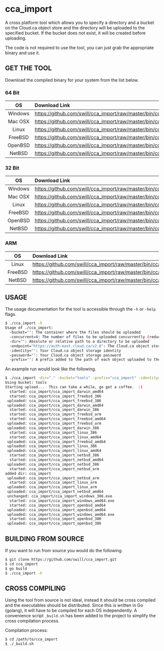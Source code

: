 
cca_import
==========

A cross platform tool which allows you to specify a directory and a bucket on the Cloud.ca object store and the directory will be uploaded to the specified bucket.  If the bucket does not exist, it will be created before uploading.

The code is not required to use the tool, you can just grab the appropriate binary and use it.


GET THE TOOL
------------

Download the compiled binary for your system from the list below.

### 64 Bit

|   OS    | Download Link                                                                     |
|:-------:|:----------------------------------------------------------------------------------|
| Windows | https://github.com/swill/cca_import/raw/master/bin/cca_import_windows_amd64.exe   |
| Mac OSX | https://github.com/swill/cca_import/raw/master/bin/cca_import_darwin_amd64        |
| Linux   | https://github.com/swill/cca_import/raw/master/bin/cca_import_linux_amd64         |
| FreeBSD | https://github.com/swill/cca_import/raw/master/bin/cca_import_freebsd_amd64       |
| OpenBSD | https://github.com/swill/cca_import/raw/master/bin/cca_import_openbsd_amd64       |
| NetBSD  | https://github.com/swill/cca_import/raw/master/bin/cca_import_netbsd_amd64        |


### 32 Bit

|   OS    | Download Link                                                                     |
|:-------:|:----------------------------------------------------------------------------------|
| Windows | https://github.com/swill/cca_import/raw/master/bin/cca_import_windows_386.exe     |
| Mac OSX | https://github.com/swill/cca_import/raw/master/bin/cca_import_darwin_386          |
| Linux   | https://github.com/swill/cca_import/raw/master/bin/cca_import_linux_386           |
| FreeBSD | https://github.com/swill/cca_import/raw/master/bin/cca_import_freebsd_386         |
| OpenBSD | https://github.com/swill/cca_import/raw/master/bin/cca_import_openbsd_386         |
| NetBSD  | https://github.com/swill/cca_import/raw/master/bin/cca_import_netbsd_386          |


### ARM

|   OS    | Download Link                                                                     |
|:-------:|:----------------------------------------------------------------------------------|
| Linux   | https://github.com/swill/cca_import/raw/master/bin/cca_import_linux_arm           |
| FreeBSD | https://github.com/swill/cca_import/raw/master/bin/cca_import_freebsd_arm         |
| NetBSD  | https://github.com/swill/cca_import/raw/master/bin/cca_import_netbsd_arm          |


USAGE
-----

The usage documentation for the tool is accessible through the `-h` or `-help` flags.

``` bash
$ ./cca_import -h
Usage of ./cca_import:
  -bucket="": The container where the files should be uploaded
  -concurrent=4: The number of files to be uploaded concurrently (reduce if 'too many files open' errors occur)
  -dir="": Absolute or relative path to a directory to be uploaded
  -endpoint="https://auth-east.cloud.ca/v2.0": The Cloud.ca object storage public url
  -identity="": Your Cloud.ca object storage identity
  -password="": Your Cloud.ca object storage password
  -prefix="": A prefix added to the path of each object uploaded to the bucket
```

An example run would look like the following.

``` bash
$ ./cca_import -dir="." -bucket="tools" -prefix="cca_import" -identity="my_identity" -password="my_password"
Using bucket: tools
Starting upload...  This can take a while, go get a coffee.  :)
  started: cca_import/cca_import_darwin_amd64
  started: cca_import/cca_import_freebsd_386
 uploaded: cca_import/cca_import_freebsd_386
 uploaded: cca_import/cca_import_darwin_amd64
  started: cca_import/cca_import_darwin_386
  started: cca_import/cca_import_freebsd_arm
  started: cca_import/cca_import_freebsd_amd64
 uploaded: cca_import/cca_import_freebsd_arm
 uploaded: cca_import/cca_import_darwin_386
  started: cca_import/cca_import_linux_386
  started: cca_import/cca_import_linux_amd64
 uploaded: cca_import/cca_import_freebsd_amd64
 uploaded: cca_import/cca_import_linux_386
 uploaded: cca_import/cca_import_linux_amd64
  started: cca_import/cca_import_netbsd_386
  started: cca_import/cca_import_netbsd_amd64
 uploaded: cca_import/cca_import_netbsd_386
  started: cca_import/cca_import_netbsd_arm
added dir: cca_import
 uploaded: cca_import/cca_import_netbsd_arm
  started: cca_import/cca_import_linux_arm
 uploaded: cca_import/cca_import_linux_arm
 uploaded: cca_import/cca_import_netbsd_amd64
 unchanged: cca_import/cca_import_windows_386.exe
  started: cca_import/cca_import_windows_amd64.exe
  started: cca_import/cca_import_openbsd_amd64
 uploaded: cca_import/cca_import_openbsd_amd64
 uploaded: cca_import/cca_import_windows_amd64.exe
  started: cca_import/cca_import_openbsd_386
 uploaded: cca_import/cca_import_openbsd_386
```


BUILDING FROM SOURCE
--------------------

If you want to run from source you would do the following.

``` bash
$ git clone https://github.com/swill/cca_import.git
$ cd cca_import
$ go build
$ ./cca_import -h
```


CROSS COMPILING
---------------

Using the tool from source is not ideal, instead it should be cross compiled and the executables should be distributed.  Since this is written in Go (golang), it will have to be compiled for each OS independently.  A convenience script `_build.sh` has been added to the project to simplify the cross compilation process.

Compilation process:
``` bash
$ cd /path/to/cca_import
$ ./_build.sh
```

